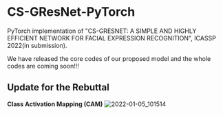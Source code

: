 # CS-GResNet-PyTorch
PyTorch implementation of "CS-GRESNET: A SIMPLE AND HIGHLY EFFICIENT NETWORK FOR FACIAL EXPRESSION RECOGNITION", ICASSP 2022(in submission).

We have released the core codes of our proposed model and the whole codes are coming soon!!!

Update for the Rebuttal
-------  
**Class Activation Mapping (CAM)**
![2022-01-05_101514](https://user-images.githubusercontent.com/41797448/148149952-a5b3f591-d2a3-48b5-8f00-ce966458fe04.jpg)
